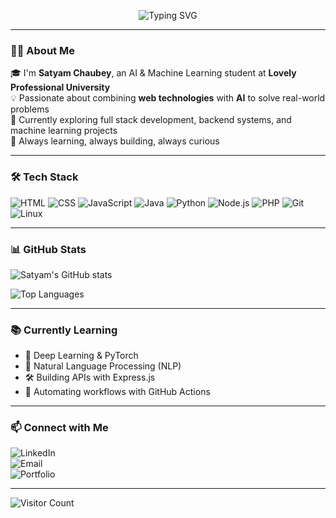 <!-- Banner or GIF (optional) -->
<p align="center">
  <img src="https://readme-typing-svg.demolab.com?font=Fira+Code&pause=1000&color=00F700&center=true&vCenter=true&width=435&lines=Hi%2C+I'm+Satyam+Chaubey!;AI%2FML+Student+at+LPU;Web+%7C+AI+%7C+Automation+Enthusiast" alt="Typing SVG" />
</p>

---

### 👨‍💻 About Me

🎓 I'm **Satyam Chaubey**, an AI & Machine Learning student at **Lovely Professional University**  
💡 Passionate about combining **web technologies** with **AI** to solve real-world problems  
🚀 Currently exploring full stack development, backend systems, and machine learning projects  
🎯 Always learning, always building, always curious  

---

### 🛠️ Tech Stack

![HTML](https://img.shields.io/badge/-HTML5-E34F26?logo=html5&logoColor=fff)
![CSS](https://img.shields.io/badge/-CSS3-1572B6?logo=css3)
![JavaScript](https://img.shields.io/badge/-JavaScript-F7DF1E?logo=javascript&logoColor=black)
![Java](https://img.shields.io/badge/-Java-007396?logo=java&logoColor=white)
![Python](https://img.shields.io/badge/-Python-3776AB?logo=python&logoColor=white)
![Node.js](https://img.shields.io/badge/-Node.js-339933?logo=node.js&logoColor=white)
![PHP](https://img.shields.io/badge/-PHP-777BB4?logo=php&logoColor=white)
![Git](https://img.shields.io/badge/-Git-F05032?logo=git&logoColor=white)
![Linux](https://img.shields.io/badge/-Linux-FCC624?logo=linux&logoColor=black)

---

### 📊 GitHub Stats

![Satyam's GitHub stats](https://github-readme-stats.vercel.app/api?username=satyamchaubey&show_icons=true&theme=radical)

![Top Languages](https://github-readme-stats.vercel.app/api/top-langs/?username=satyamchaubey&layout=compact&theme=radical)

---

### 📚 Currently Learning

- 🤖 Deep Learning & PyTorch
- 🧠 Natural Language Processing (NLP)
- 🛠️ Building APIs with Express.js
- 🔧 Automating workflows with GitHub Actions

---

### 📫 Connect with Me

![LinkedIn](https://img.shields.io/badge/-LinkedIn-blue?style=flat&logo=linkedin&logoColor=white)  
![Email](https://img.shields.io/badge/-Email-red?style=flat&logo=gmail&logoColor=white)  
![Portfolio](https://img.shields.io/badge/-Portfolio-black?style=flat&logo=github&logoColor=white)

---

![Visitor Count](https://visitor-badge.laobi.icu/badge?page_id=satyamchaubey)
